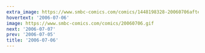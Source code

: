 ```yaml
---
extra_image: https://www.smbc-comics.com/comics/1448198328-20060706after.png
hovertext: '2006-07-06'
image: https://www.smbc-comics.com/comics/20060706.gif
next: '2006-07-07'
prev: '2006-07-05'
title: '2006-07-06'
---
```

